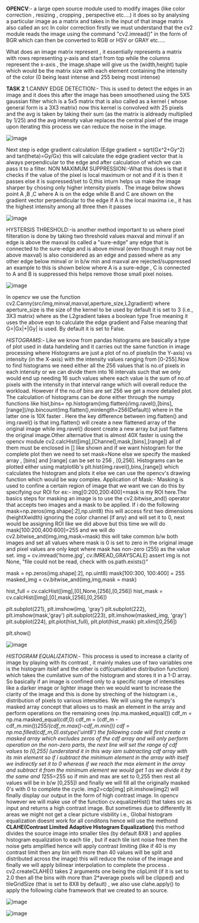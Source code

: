 **OPENCV**:-
a large open source module used to modify images (like color correction , resizing , cropping , perspective etc....) it does so by analysing a particular image as a matrix and takes in the input of that image matrix also called an src
In color correction firstly we must understand that the cv2 module reads the image using the command "cv2.imread()" in the form of BGR which can then be converted to RGB or HSV or GRAY etc.....

What does an image matrix represent , it essentially represents a matrix with rows representing y-axis and start from top while the columns represent the x-axis , the image.shape will give us the (width,height) tuple which would be the matrix size with each element containing the intensity of the color (0 being least intense and 255 being most intense)


**TASK 2**
1.CANNY EDGE DETECTION:- This is used to detect the edges in an image and it does this after the image has been smoothened using the 5X5 gaussian filter which is a 5x5 matrix that is also called as a kernel ( whose general form is a 3X3 matrix) now this kernel is convolved with 25 pixels and the avg is taken by taking their sum (as the matrix is aldready multiplied by 1/25) and the avg intensity value replaces the central pixel of the image upon iterating this process we can reduce the noise in the image.

  ![image](https://github.com/user-attachments/assets/85eabaa4-c9a6-4b8e-943e-adcb52161e05)


Next step is edge gradient calculation (Edge gradient = sqrt(Gx^2+Gy^2) and tan(theta)=Gy/Gx) this will calculate the edge gradient vector that is always perpendicular to the edge and after calculation of which we can pass it to a filter.
NON MAXIMUM SUPPRESSION:-What this does is that it checks if the value of the pixel is local maximum or not and if it is then it passes else it is supressed/set to 0,this inturn helps us make the image sharper by chosing only higher intensity pixels . The image below shows point A ,B ,C where A is on the edge while B and C are shown on the gradient vector perpendicular to the edge if A is the local maxima i.e., it has the highest intensity among all three then it passes 

  ![image](https://github.com/user-attachments/assets/4466cc20-a48c-46b9-b50f-9e03dadd3ca6)

HYSTERSIS THRESHOLD:-is another method important to us where pixel filteration is done by taking two threshold values maxval and minval if an edge is above the maxval its called a "sure-edge" any edge that is connected to the sure-edge and is above minval (even though it may not be above maxval) is also considered as an edge and passed where as any other edge below minval or in b/w min and maxval are rejected/suppressed an example to this is shown below where A is a sure-edge , C is connected to A and B is suppressed this helps remove those small pixel noises.

  ![image](https://github.com/user-attachments/assets/3bd7126c-b4d4-4780-9b49-21646a07e794)

In opencv we use the function cv2.Canny(src/img,minval,maxval,aperture_size,L2gradient) where aperture_size is the size of the kernel to be used by default it is set to 3 (i.e., 3X3 matrix) where as the L2gradient takes a boolean type True meaning it uses the above eqn to calculate the edge gradient and False meaning that G=|Gx|+|Gy| is used. By default it is set to False.

*HISTOGRAMS*:- Like we know from pandas histograms are basically a type of plot used in data handeling and it carries out the same function in image processing where Histograms are just a plot of no.of pixels(in the Y-axis) vs intensity (in the X-axis) with the intensity values ranging from [0-255].Now to find histograms we need either all the 256 values that is no.of pixels in each intensity or we can divide them into 16 intervals such that we only would end up needing 16 such values where each value is the sum of no.of pixels with the intensity in that interval range which will overall reduce the workload. However if the no.of bins are set 256 we get a more detailed plot.
The calculation of histograms can be done either through the numpy functions like hist,bins= np.histogram(img.flatten)/img.ravel(),[bins],[range])/np.bincount(img.flatten(),minlength=256(Default)) where in the latter one is 10X faster . Here the key difference between img.flatten() and img.ravel() is that img.flatten() will create a new flattened array of the original image while img.ravel() dosent create a new array but just flattens the original image.Other alternative that is almost 40X faster is using the opencv module cv2.calcHist([img],[Channel],mask,[bins],[range]) all of them must be enclosed in [] like shown and if we want histogram for the complete plot then we need to set mask=None else we specify the masked array , [bins] and [range] can be set to 256 , [0,256].
Histograms can be plotted either using matplotlib's plt.hist(img.ravel(),bins,[range]) which calculates the histogram and plots it else we can use the opencv's drawing function which would be way complex.
Application of Mask:- Masking is used to confine a certain region of image that we want we can do this by specifying our ROI for ex:- img[0:200,200:400]=mask is my ROI here.The basics steps for masking an image is to use the cv2.bitwise_and() operator that accepts two images and a mask to be applied.
If i do the following mask=np.zeros(img.shape[:2],np.uint8) this will access first two dimensions (heightXwidth) ignoring the color channel (if any) and will set it to 0, next would be assigning ROI like we did above but this time we will do mask[100:200,400:600]=255 and we will do cv2.bitwise_and(img,img,mask=mask) this will take common b/w both images and set all values where mask is 0 is set to zero in the original image and pixel values are only kept where mask has non-zero (255) as the value set.
img = cv.imread('home.jpg', cv.IMREAD_GRAYSCALE)
assert img is not None, "file could not be read, check with os.path.exists()"
 
mask = np.zeros(img.shape[:2], np.uint8)
mask[100:300, 100:400] = 255
masked_img = cv.bitwise_and(img,img,mask = mask)
 
hist_full = cv.calcHist([img],[0],None,[256],[0,256])
hist_mask = cv.calcHist([img],[0],mask,[256],[0,256])
 
plt.subplot(221), plt.imshow(img, 'gray')
plt.subplot(222), plt.imshow(mask,'gray')
plt.subplot(223), plt.imshow(masked_img, 'gray')
plt.subplot(224), plt.plot(hist_full), plt.plot(hist_mask)
plt.xlim([0,256])
 
plt.show()

  ![image](https://github.com/user-attachments/assets/400c5887-6b21-4fbe-b51f-5f3b9cfb6cad)

*HISTOGRAM EQUALIZATION*:- This process is used to increase a clarity of image by playing with its contrast , it mainly makes use of two variables one is the histogram itslef and the other is cdf(cumulative distribution function) which takes the cumilative sum of the histogram and stores it in a 1-D array.
So basically if an image is confined only to a specific range of intensities like a darker image or lighter image then we would want to increase the clarity of the image and this is done by streching of the histogram i.e., distribution of pixels to various intensities.
We will using the numpy's masked array concept that allows us to mask an element in the array and perform operations on the remaining ones (np.ma.masked_equal())
cdf_m = np.ma.masked_equal(cdf,0)
cdf_m = (cdf_m - cdf_m.min())*255/(cdf_m.max()-cdf_m.min())
cdf = np.ma.filled(cdf_m,0).astype('uint8')
the following code will first create a masked array which excludes zeros of the cdf array and will only perform operation on the non-zero parts, the next line will set the range of cdf values to [0,255] (understand it in this way iam subtracting cdf array with its min element so if i subtract the minimum element in the array with itself we indirectly set it to 0 whereas if we reach the max element in the array and subtract it from the minimum element we would get 1 as we divide it by the same and 1*255=255 so if min and max are set to 0,255 then rest all values will be in b/w [0,255]) and finally we will fill all the originally masked 0's with 0 to complete the cycle.
img2=cdp[img]
plt.imshow(img2)
will finally display our output in the form of high contrast image.
In opencv however we will make use of the function cv.equalizeHist() that takes src as input and returns a high contrast image.
But sometimes due to differently lit areas we might not get a clear picture visbility i.e., Global histogram equalization doesnt work for all conditons hence will use the methond **CLAHE(Contrast Limited Adaptive Histogram Equalization)** this method divides the source image into smaller tiles (by default 8X8 ) and applies histogram equalization to each tile , but if each tile isnt noise free then the noise gets amplified hence will apply contrast limiting (like if 40 is my contrast limit then any bin with more than 40 values will be split and distributed across the image) this will reduce the noise of the image and finally we will apply bilinear interpolation to complete the process .
cv2.createCLAHE() takes 2 arguments one being the clipLimit (if it is set to 2.0 then all the bins with more than 2*average pixels will be clipped) and tileGridSize (that is set to 8X8 by default) , we also use clahe.apply() to apply the following clahe framework that we created to an source.


  ![image](https://github.com/user-attachments/assets/44e5e02f-7e19-41c7-a18c-c6e4bba93ec2)



  ![image](https://github.com/user-attachments/assets/4af48917-d987-48c7-8ac8-9e88a2abd5e3)





